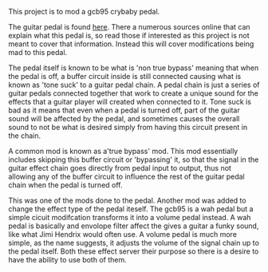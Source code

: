 This project is to mod a gcb95 crybaby pedal.

The guitar pedal is found [here](https://www.long-mcquade.com/123/Guitars/Guitar-Effects/Dunlop/Original-Cry-Baby-Wah.htm). There a numerous sources online that can explain what this pedal is, so read those if interested as this project is not meant to cover that information. Instead this will cover modifications being mad to this pedal.

The pedal itself is known to be what is 'non true bypass' meaning that when the pedal is off, a buffer circuit inside is still connected causing 
what is known as 'tone suck' to a guitar pedal chain. A pedal chain is just a series of guitar pedals connected together that work to create
a unique sound for the effects that a guitar player will created when connected to it. Tone suck is bad as it means that even when a pedal is turned
off, part of the guitar sound will be affected by the pedal, and sometimes causes the overall sound to not be what is desired simply from having this
circuit present in the chain.

A common mod is known as a'true bypass' mod. This mod essentially includes skipping this buffer circuit or 'bypassing' it, so that the signal in the guitar effect chain goes directly from pedal input to output, thus not allowing any of the buffer circuit to influence the rest of the guitar pedal chain when the pedal is turned off.

This was one of the mods done to the pedal. Another mod was added to change the effect type of the pedal iteself. The gcb95 is a wah pedal but a simple cicuit modifcation transforms it into a volume pedal instead. A wah pedal is basically and envolope filter affect the gives a guitar a funky sound, like what Jimi Hendrix would often use. A volume pedal is much more simple, as the name suggests, it adjusts the volume of the signal chain up to the pedal itself. Both these effect server their purpose so there is a desire to have the ability to use both of them.
